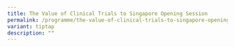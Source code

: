 ```yaml
---
title: The Value of Clinical Trials to Singapore Opening Session
permalink: /programme/the-value-of-clinical-trials-to-singapore-opening-session/
variant: tiptap
description: ""
---
```

<p></p>